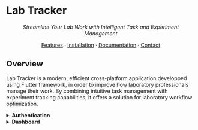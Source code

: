 # Lab Tracker

<div align="center">
    
*Streamline Your Lab Work with Intelligent Task and Experiment Management*

[Features](#features) · [Installation](#installation) · [Documentation](#documentation) · [Contact](#contact)

</div>

## Overview

Lab Tracker is a modern, efficient cross-platform application developped using Flutter framework, in order to improve how laboratory professionals manage their work. By combining intuitive task management with experiment tracking capabilities, it offers a solution for laboratory workflow optimization.

<details>
<summary><strong>Authentication</strong></summary>

![Authentication 1](https://github.com/jaliil-9/lab-tracker/blob/main/assets/screenshots/authentication/Screenshot_2025-01-18-09-54-28-478_com.example.lab_tracker_app.jpg)
![Authentication 2](https://github.com/jaliil-9/lab-tracker/blob/main/assets/screenshots/authentication/Screenshot_2025-01-18-09-54-38-249_com.example.lab_tracker_app.jpg)
![Authentication 3](https://github.com/jaliil-9/lab-tracker/blob/main/assets/screenshots/authentication/Screenshot_2025-01-18-09-54-33-567_com.example.lab_tracker_app.jpg)

</details>

<details>
<summary><strong>Dashboard</strong></summary>

![Dashbooard 1](https://github.com/jaliil-9/lab-tracker/blob/main/assets/screenshots/dashboard/Screenshot_2025-01-18-09-55-24-481_com.example.lab_tracker_app.jpg)
![Dashboard 2](https://github.com/jaliil-9/lab-tracker/blob/main/assets/screenshots/dashboard/Screenshot_2025-01-18-09-55-24-481_com.example.lab_tracker_app.jpg)

<details>


<details>
<summary><strong>Tasks</strong></summary>

![Task 1](https://github.com/jaliil-9/lab-tracker/blob/main/assets/screenshots/task%20managemnet/Screenshot_2025-01-18-09-55-32-889_com.example.lab_tracker_app.jpg)
![Task 2](https://github.com/jaliil-9/lab-tracker/blob/main/assets/screenshots/task%20managemnet/Screenshot_2025-01-18-09-55-37-537_com.example.lab_tracker_app.jpg)
![Task 3](https://github.com/jaliil-9/lab-tracker/blob/main/assets/screenshots/task%20managemnet/Screenshot_2025-01-18-09-55-43-046_com.example.lab_tracker_app.jpg)

</details>

<details>
<summary><strong>Experiments</strong></summary>

![Experiment 1](https://github.com/jaliil-9/lab-tracker/blob/main/assets/screenshots/experiment%20managemnet/Screenshot_2025-01-18-09-55-55-662_com.example.lab_tracker_app.jpg)
![Experiment 2](https://github.com/jaliil-9/lab-tracker/blob/main/assets/screenshots/experiment%20managemnet/Screenshot_2025-01-18-09-56-04-399_com.example.lab_tracker_app.jpg)
![Experiment 3](https://github.com/jaliil-9/lab-tracker/blob/main/assets/screenshots/experiment%20managemnet/Screenshot_2025-01-18-09-56-07-470_com.example.lab_tracker_app.jpg)
![Experiment 4](https://github.com/jaliil-9/lab-tracker/blob/main/assets/screenshots/experiment%20managemnet/Screenshot_2025-01-18-09-56-11-933_com.example.lab_tracker_app.jpg)

</details>

<details>
<summary><strong>Profile</strong></summary>

![Profile 1](https://github.com/jaliil-9/lab-tracker/blob/main/assets/screenshots/profile/Screenshot_2025-01-18-09-56-14-340_com.example.lab_tracker_app.jpg)
![Profile 2](https://github.com/jaliil-9/lab-tracker/blob/main/assets/screenshots/profile/Screenshot_2025-01-18-09-56-19-360_com.example.lab_tracker_app.jpg)
![Profile 3](https://github.com/jaliil-9/lab-tracker/blob/main/assets/screenshots/profile/Screenshot_2025-01-18-09-56-22-289_com.example.lab_tracker_app.jpg)
![Profile 4](https://github.com/jaliil-9/lab-tracker/blob/main/assets/screenshots/profile/Screenshot_2025-01-18-09-56-25-900_com.example.lab_tracker_app.jpg)

</details>


## Features

### 🔬 Core Capabilities

- **Authentication**
  - Secure email/password login
  - Google Sign-In integration
  - Password recovery and email verification

- **Dashboard**
  - Real-time task and experiment summaries
  - Progress tracking
  - Basic visual performance analytics

- **Task Management**
  - Quick task creation for simple needs
  - Heavy task tracking with descriptions and deadlines
  - Intuitive task card interface

- **Experiment Tracking**
  - Structured experiment documentation
  - Track objectives, tools, and procedures
  - Real-time status updates (Planned/Ongoing/Completed)
  - Detailed observation, results, and notes logging

- **Customizable User Experience**
  - Multi-language support
  - Account management

### Future Enhancements

The Lab Tracker roadmap includes exciting features that will further enhance laboratory workflow:

- **Expanded Tools Suite**
  - Laboratory metric calculators
  - Common practice templates
  - Standardized procedure guides

- **AI Integration**
  - Computer vision for document scanning
  - Automated experiment detail extraction
  - Smart data entry assistance

## Technical Stack

- **Frontend:** Flutter
- **Backend:** Firebase
- **State Management:** GetX
- **Key Packages:**
  - firebase_core
  - get
  - connectivity_plus
  - get_storage
  - flutter_localization

## Installation

```bash
# Clone the repository
git clone https://github.com/jaliil-9/lab-tracker.git

# Navigate to project directory
cd lab-tracker

# Install dependencies
flutter pub get

# Run the app
flutter run
```

### System Requirements

- Flutter (latest stable version)
- Android Studio / VS Code
- Android SDK version with:
  - NDK version 25.1.8937393
  - Java version 17
  - Gradle 8.10.2

## Documentation

For detailed documentation, please see:
- [User Guide](docs/USER_GUIDE.md)
- [Technical Documentation](docs/TECHNICAL.md)
- [API Reference](docs/API.md)

## About the Developer

I am Abdeldjalil Bouziane, a Biotechnology Engineer specializing in Health Biotechnology, with expertise in:
- Cross-platform Mobile Development (Flutter)
- Machine Learning and Deep Learning
- Laboratory Processes and Workflows

## Contact

- Email: jalilbouziane@protonmail.com
- LinkedIn: [Abdeldjalil Bouziane](https://www.linkedin.com/in/abdeldjalil-bouziane-0a7079288/)

## License

This project is licensed under the MIT License - see the [LICENSE](LICENSE) file for details.
